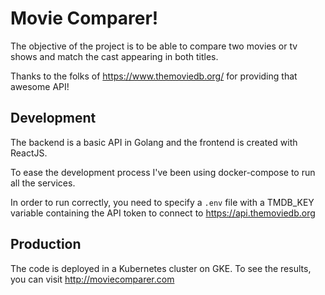 # Movie Comparer!

The objective of the project is to be able to compare two movies or tv shows
and match the cast appearing in both titles.

Thanks to the folks of https://www.themoviedb.org/ for providing that awesome
API!

## Development

The backend is a basic API in Golang and the frontend is created with ReactJS.

To ease the development process I've been using docker-compose to run all the
services.

In order to run correctly, you need to specify a `.env` file with a TMDB_KEY
variable containing the API token to connect to https://api.themoviedb.org

## Production

The code is deployed in a Kubernetes cluster on GKE. To see the results, you
can visit http://moviecomparer.com
